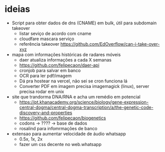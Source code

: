 # ideias

- Script para obter dados de dns (CNAME) em bulk, útil para subdomain takeover
  - listar seviço de acordo com cname
  - cloudfare mascara serviço
  - referência takeover https://github.com/EdOverflow/can-i-take-over-xyz
- mapa com informações históricas de radares móveis
  - daer atualiza informações a cada X semanas
  - https://github.com/felipecaon/daer-api
  - cronjob para salvar em banco
  - OCR para ler pdf/imagem
  - Dá pra hostear na vercel, não sei se cron funciona lá
  - Converter PDF em imagem precisa imagemagick (linux), server precisa rodar em unix 
- site que trandorma DNA/RNA e acha um remédio em potencial
  - https://pt.khanacademy.org/science/biology/gene-expression-central-dogma/central-dogma-transcription/a/the-genetic-code-discovery-and-properties
  - https://github.com/felipecaon/biogenetics
  - codons -> ???? -> base de dados
  - rosalind para infomrmações de banco
- extensao para aumentar velocidade de áudio whatsapp
  - 0.5x, 1x, 2x
  - fazer um css decente no web.whatsapp
